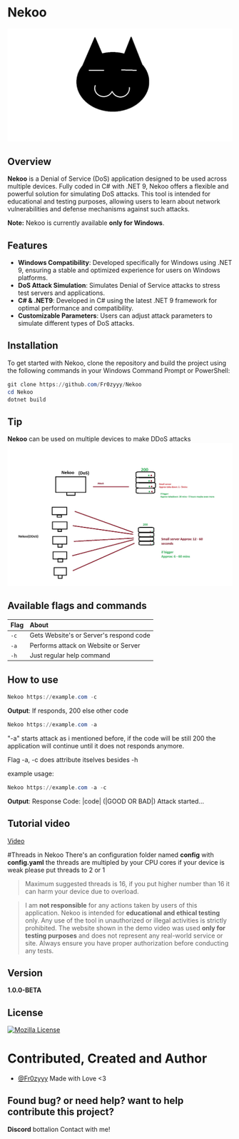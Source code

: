 # Nekoo
![Icon](Collections/Nekoo.png)


## Overview
**Nekoo** is a Denial of Service (DoS) application designed to be used across multiple devices. Fully coded in C# with .NET 9, Nekoo offers a flexible and powerful solution for simulating DoS attacks. This tool is intended for educational and testing purposes, allowing users to learn about network vulnerabilities and defense mechanisms against such attacks.

**Note:** Nekoo is currently available **only for Windows**.

## Features
- **Windows Compatibility**: Developed specifically for Windows using .NET 9, ensuring a stable and optimized experience for users on Windows platforms.
- **DoS Attack Simulation**: Simulates Denial of Service attacks to stress test servers and applications.
- **C# & .NET9**: Developed in C# using the latest .NET 9 framework for optimal performance and compatibility.
- **Customizable Parameters**: Users can adjust attack parameters to simulate different types of DoS attacks.

## Installation
To get started with Nekoo, clone the repository and build the project using the following commands in your Windows Command Prompt or PowerShell:

```powershell
git clone https://github.com/Fr0zyyy/Nekoo
cd Nekoo
dotnet build
```
## Tip
**Nekoo** can be used on multiple devices to make DDoS attacks
![Explain](Collections/Explanation.jpg)

## Available flags and commands
| Flag |  About                |
| :-------- | :------------------------- |
| `-c` | Gets Website's or Server's respond code |
| `-a` | Performs attack on Website or Server |
| `-h` | Just regular help command |

## How to use
```powershell
Nekoo https://example.com -c
```
**Output**:
If responds, 200 else other code

```powershell
Nekoo https://example.com -a
```
"-a" starts attack as i mentioned before, if the code will be still 200 the application will continue until it does not responds anymore.

Flag -a, -c does attribute itselves besides -h

example usage:

```powershell
Nekoo https://example.com -a -c
```

**Output**:
Response Code: |code| (|GOOD OR BAD|)
Attack started...

## Tutorial video
[Video](https://www.mediafire.com/file/a9wb8wfkgrx1c9k/aero.mp4/file) 

#Threads in Nekoo
There's an configuration folder named **config** with **config.yaml** 
the threads are multipled by your CPU cores if your device is  weak please put threads to 2 or 1 
> Maximum suggested threads is 16, if you put higher number than 16 it can harm your device due to overload.


> I am **not responsible** for any actions taken by users of this application. Nekoo is intended for **educational and ethical testing** only. Any use of the tool in unauthorized or illegal activities is strictly prohibited. The website shown in the demo video was used **only for testing purposes** and does not represent any real-world service or site. Always ensure you have proper authorization before conducting any tests.

## Version
**1.0.0-BETA**

## License
[![Mozilla License](https://img.shields.io/badge/License-MPL-green.svg)](https://www.mozilla.org/en-US/MPL/2.0/)

# Contributed, Created and Author

- [@Fr0zyyy](https://www.github.com/Fr0zyyy)
Made with Love <3

## Found bug? or need help? want to help contribute this project?

**Discord** bottalion
Contact with me!

